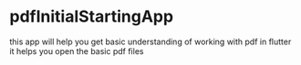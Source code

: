 # pdfInitialStartingApp

this app will help you get basic understanding of working with pdf in flutter it helps you open the basic pdf files
